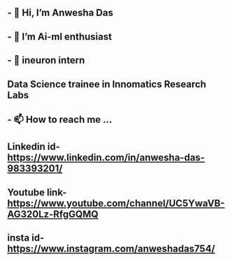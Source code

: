 ## - 👋 Hi, I’m Anwesha Das
## - 👀 I’m Ai-ml enthusiast
## - 🌱 ineuron intern

## Data Science trainee in Innomatics  Research Labs

##  - 📫 How to reach me ...

## Linkedin id-  https://www.linkedin.com/in/anwesha-das-983393201/
 
## Youtube link- https://www.youtube.com/channel/UC5YwaVB-AG320Lz-RfgGQMQ
 
## insta id- https://www.instagram.com/anweshadas754/
